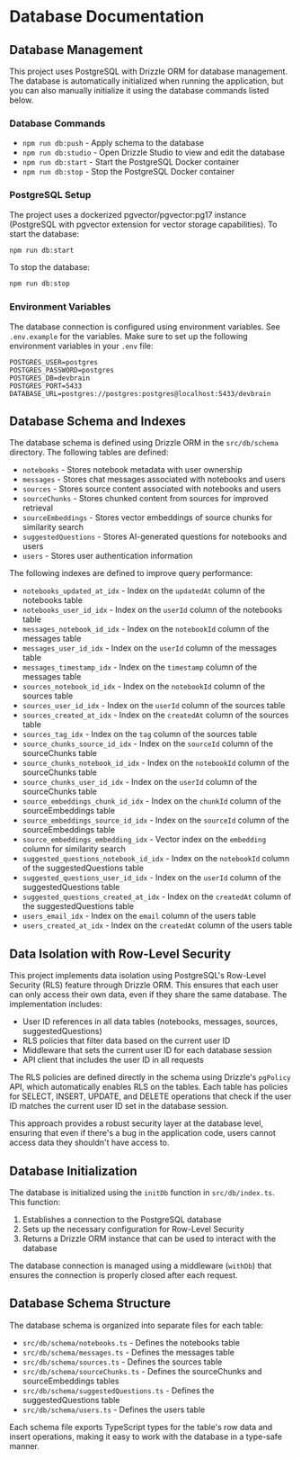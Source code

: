 # Database Documentation

## Database Management

This project uses PostgreSQL with Drizzle ORM for database management. The database is automatically initialized when running the application, but you can also manually initialize it using the database commands listed below.

### Database Commands

- `npm run db:push` - Apply schema to the database
- `npm run db:studio` - Open Drizzle Studio to view and edit the database
- `npm run db:start` - Start the PostgreSQL Docker container
- `npm run db:stop` - Stop the PostgreSQL Docker container

### PostgreSQL Setup

The project uses a dockerized pgvector/pgvector:pg17 instance (PostgreSQL with pgvector extension for vector storage capabilities). To start the database:

```bash
npm run db:start
```

To stop the database:

```bash
npm run db:stop
```

### Environment Variables

The database connection is configured using environment variables. See `.env.example` for the variables. Make sure to set up the following environment variables in your `.env` file:

```
POSTGRES_USER=postgres
POSTGRES_PASSWORD=postgres
POSTGRES_DB=devbrain
POSTGRES_PORT=5433
DATABASE_URL=postgres://postgres:postgres@localhost:5433/devbrain
```

## Database Schema and Indexes

The database schema is defined using Drizzle ORM in the `src/db/schema` directory. The following tables are defined:

- `notebooks` - Stores notebook metadata with user ownership
- `messages` - Stores chat messages associated with notebooks and users
- `sources` - Stores source content associated with notebooks and users
- `sourceChunks` - Stores chunked content from sources for improved retrieval
- `sourceEmbeddings` - Stores vector embeddings of source chunks for similarity search
- `suggestedQuestions` - Stores AI-generated questions for notebooks and users
- `users` - Stores user authentication information

The following indexes are defined to improve query performance:

- `notebooks_updated_at_idx` - Index on the `updatedAt` column of the notebooks table
- `notebooks_user_id_idx` - Index on the `userId` column of the notebooks table
- `messages_notebook_id_idx` - Index on the `notebookId` column of the messages table
- `messages_user_id_idx` - Index on the `userId` column of the messages table
- `messages_timestamp_idx` - Index on the `timestamp` column of the messages table
- `sources_notebook_id_idx` - Index on the `notebookId` column of the sources table
- `sources_user_id_idx` - Index on the `userId` column of the sources table
- `sources_created_at_idx` - Index on the `createdAt` column of the sources table
- `sources_tag_idx` - Index on the `tag` column of the sources table
- `source_chunks_source_id_idx` - Index on the `sourceId` column of the sourceChunks table
- `source_chunks_notebook_id_idx` - Index on the `notebookId` column of the sourceChunks table
- `source_chunks_user_id_idx` - Index on the `userId` column of the sourceChunks table
- `source_embeddings_chunk_id_idx` - Index on the `chunkId` column of the sourceEmbeddings table
- `source_embeddings_source_id_idx` - Index on the `sourceId` column of the sourceEmbeddings table
- `source_embeddings_embedding_idx` - Vector index on the `embedding` column for similarity search
- `suggested_questions_notebook_id_idx` - Index on the `notebookId` column of the suggestedQuestions table
- `suggested_questions_user_id_idx` - Index on the `userId` column of the suggestedQuestions table
- `suggested_questions_created_at_idx` - Index on the `createdAt` column of the suggestedQuestions table
- `users_email_idx` - Index on the `email` column of the users table
- `users_created_at_idx` - Index on the `createdAt` column of the users table

## Data Isolation with Row-Level Security

This project implements data isolation using PostgreSQL's Row-Level Security (RLS) feature through Drizzle ORM. This ensures that each user can only access their own data, even if they share the same database. The implementation includes:

- User ID references in all data tables (notebooks, messages, sources, suggestedQuestions)
- RLS policies that filter data based on the current user ID
- Middleware that sets the current user ID for each database session
- API client that includes the user ID in all requests

The RLS policies are defined directly in the schema using Drizzle's `pgPolicy` API, which automatically enables RLS on the tables. Each table has policies for SELECT, INSERT, UPDATE, and DELETE operations that check if the user ID matches the current user ID set in the database session.

This approach provides a robust security layer at the database level, ensuring that even if there's a bug in the application code, users cannot access data they shouldn't have access to.

## Database Initialization

The database is initialized using the `initDb` function in `src/db/index.ts`. This function:

1. Establishes a connection to the PostgreSQL database
2. Sets up the necessary configuration for Row-Level Security
3. Returns a Drizzle ORM instance that can be used to interact with the database

The database connection is managed using a middleware (`withDb`) that ensures the connection is properly closed after each request.

## Database Schema Structure

The database schema is organized into separate files for each table:

- `src/db/schema/notebooks.ts` - Defines the notebooks table
- `src/db/schema/messages.ts` - Defines the messages table
- `src/db/schema/sources.ts` - Defines the sources table
- `src/db/schema/sourceChunks.ts` - Defines the sourceChunks and sourceEmbeddings tables
- `src/db/schema/suggestedQuestions.ts` - Defines the suggestedQuestions table
- `src/db/schema/users.ts` - Defines the users table

Each schema file exports TypeScript types for the table's row data and insert operations, making it easy to work with the database in a type-safe manner.

